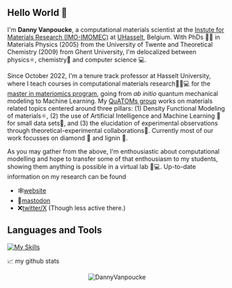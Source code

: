 ## Hello World 👋
I'm **Danny Vanpoucke**, a computational materials scientist at the [Instute for Materials Research (IMO-IMOMEC)](https://www.uhasselt.be/en/instituten-en/imo-imomec) at [UHasselt](https://www.uhasselt.be/en/), Belgium. With PhDs 👨‍🎓 in Materials Physics (2005) from the University of Twente and Theoretical Chemistry (2009) from Ghent University, I'm delocalized between physics⚛️, chemistry🧪 and computer science 💻.

Since October 2022, I'm a tenure track professor at Hasselt University, where I teach courses in computational materials research🧙‍♂️💻 for the [master in materiomics program](https://www.uhasselt.be/nl/studeren/opleidingen/master-in-materiomics), going from *ab initio* quantum mechanical modeling to Machine Learning. My [QuATOMs group](https://dannyvanpoucke.be/quatoms-group/)  works on materials related topics centered around three pillars: (1) Density Functional Modeling of materials⚛️, (2) the use of Artificial Intelligence and Machine Learning 🤖 for small data sets🔬, and (3) the elucidation of experimental observations through theoretical-experimental collaborations👯. Currently most of our work focusses on diamond 💎 and lignin 🌳.

As you may gather from the above, I'm enthousiastic about computational modelling and hope to transfer some of that enthousiasm to my students, showing them anything is possible in a virtual lab 🥼💻. Up-to-date information on my research can be found
- 🕸️[website](https://dannyvanpoucke.be)
- 🐘[mastodon](https://fediscience.org/@DannyVanpoucke)
- ❌[twitter/X](https://x.com/DelocalizedD) (Though less active there.)

## Languages and Tools 
[![My Skills](https://skillicons.dev/icons?i=fortran,bash,py,cpp,latex,html,css,anaconda,vscode,github,sklearn&perline=11)](https://skillicons.dev)

<!--
**DannyVanpoucke/DannyVanpoucke** is a ✨ _special_ ✨ repository because its `README.md` (this file) appears on your GitHub profile.

Here are some ideas to get you started:

- 🔭 I’m currently working on ...
- 🌱 I’m currently learning ...
- 👯 I’m looking to collaborate on ...
- 🤔 I’m looking for help with ...
- 💬 Ask me about ...
- 📫 How to reach me: ...
- 😄 Pronouns: ...
- ⚡ Fun fact: ...
-->

📈 my github stats

<p align="center"> <img src="https://github-readme-stats.vercel.app/api?username=DannyVanpoucke&show_icons=true&theme=gotham" alt="DannyVanpoucke" />

